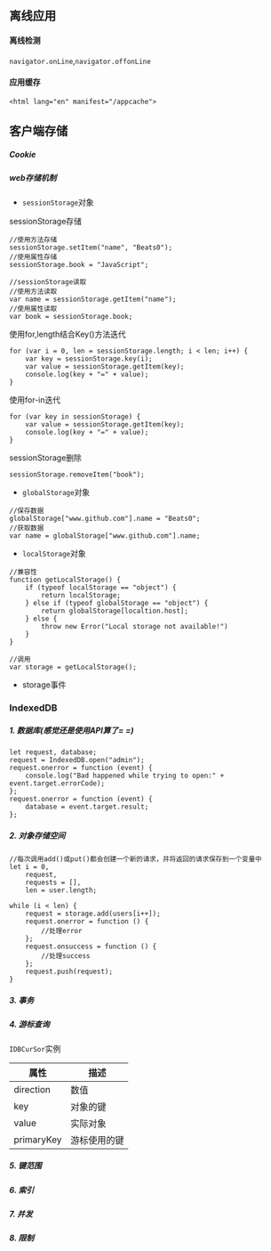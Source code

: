 ## 离线应用
#### 离线检测
`navigator.onLine`,`navigator.offonLine`

#### 应用缓存
`<html lang="en" manifest="/appcache">`


## 客户端存储
##### Cookie
##### web存储机制
 - `sessionStorage`对象

sessionStorage存储
```
//使用方法存储
sessionStorage.setItem("name", "Beats0");
//使用属性存储
sessionStorage.book = "JavaScript";

//sessionStorage读取
//使用方法读取
var name = sessionStorage.getItem("name");
//使用属性读取
var book = sessionStorage.book;
```
使用for,length结合Key()方法迭代
```
for (var i = 0, len = sessionStorage.length; i < len; i++) {
    var key = sessionStorage.key(i);
    var value = sessionStorage.getItem(key);
    console.log(key + "=" + value);
}
```
使用for-in迭代
```
for (var key in sessionStorage) {
    var value = sessionStorage.getItem(key);
    console.log(key + "=" + value);
}
```
sessionStorage删除
```
sessionStorage.removeItem("book");
```

 - `globalStorage`对象
```
//保存数据
globalStorage["www.github.com"].name = "Beats0";
//获取数据
var name = globalStorage["www.github.com"].name;
```
 - `localStorage`对象
```
//兼容性
function getLocalStorage() {
    if (typeof localStorage == "object") {
        return localStorage;
    } else if (typeof globalStorage == "object") {
        return globalStorage[localtion.host];
    } else {
        throw new Error("Local storage not available!")
    }
}

//调用
var storage = getLocalStorage();
```

 - storage事件

### IndexedDB
##### 1. 数据库(感觉还是使用API算了= =)
```
let request, database;
request = IndexedDB.open("admin");
request.onerror = function (event) {
    console.log("Bad happened while trying to open:" + event.target.errorCode);
};
request.onerror = function (event) {
    database = event.target.result;
};
```
##### 2. 对象存储空间
```
//每次调用add()或put()都会创建一个新的请求，并将返回的请求保存到一个变量中
let i = 0,
    request,
    requests = [],
    len = user.length;

while (i < len) {
    request = storage.add(users[i++]);
    request.onerror = function () {
        //处理error
    };
    request.onsuccess = function () {
        //处理success
    };
    request.push(request);
}
```
##### 3. 事务

##### 4. 游标查询
`IDBCurSor`实例

属性 | 描述 |
-----|-----|
direction   |数值
key         |对象的键
value       |实际对象
primaryKey  |游标使用的键

##### 5. 键范围

##### 6. 索引

##### 7. 并发

##### 8. 限制


